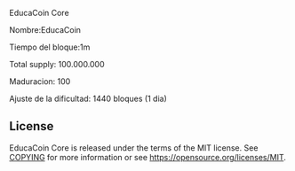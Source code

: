 EducaCoin Core

Nombre:EducaCoin

Tiempo del bloque:1m

Total supply: 100.000.000

Maduracion: 100

Ajuste de la dificultad: 1440 bloques (1 dia)


License
-------

EducaCoin Core is released under the terms of the MIT license. See [COPYING](COPYING) for more
information or see https://opensource.org/licenses/MIT.
